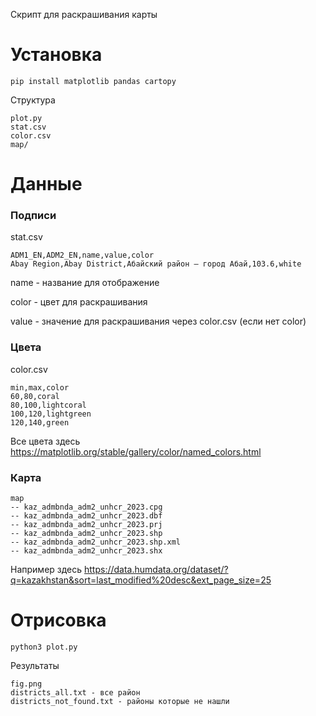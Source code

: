 Скрипт для раскрашивания карты

# Установка
```
pip install matplotlib pandas cartopy
```

Структура
```
plot.py
stat.csv
color.csv
map/
```

# Данные

### Подписи
stat.csv
```
ADM1_EN,ADM2_EN,name,value,color
Abay Region,Abay District,Абайский район — город Абай,103.6,white
```

name - название для отображение

color - цвет для раскрашивания

value - значение для раскрашивания через color.csv (если нет color)

### Цвета
color.csv
```
min,max,color
60,80,coral
80,100,lightcoral
100,120,lightgreen
120,140,green
```
Все цвета здесь https://matplotlib.org/stable/gallery/color/named_colors.html

### Карта
```
map
-- kaz_admbnda_adm2_unhcr_2023.cpg
-- kaz_admbnda_adm2_unhcr_2023.dbf
-- kaz_admbnda_adm2_unhcr_2023.prj
-- kaz_admbnda_adm2_unhcr_2023.shp
-- kaz_admbnda_adm2_unhcr_2023.shp.xml
-- kaz_admbnda_adm2_unhcr_2023.shx
```

Например здесь
https://data.humdata.org/dataset/?q=kazakhstan&sort=last_modified%20desc&ext_page_size=25

# Отрисовка
```
python3 plot.py
```

Результаты
```
fig.png
districts_all.txt - все район
districts_not_found.txt - районы которые не нашли
```

